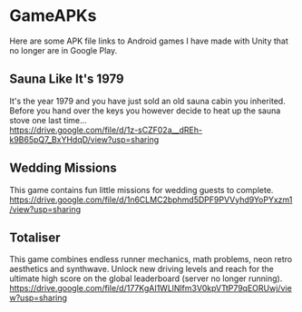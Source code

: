 # GameAPKs
Here are some APK file links to Android games I have made with Unity that no longer are in Google Play.

## Sauna Like It's 1979
It's the year 1979 and you have just sold an old sauna cabin you inherited. Before you hand over the keys you however decide to heat up the sauna stove one last time...\
https://drive.google.com/file/d/1z-sCZF02a__dREh-k9B65pQ7_BxYHdqD/view?usp=sharing

## Wedding Missions
This game contains fun little missions for wedding guests to complete. \
https://drive.google.com/file/d/1n6CLMC2bphmd5DPF9PVVyhd9YoPYxzm1/view?usp=sharing

## Totaliser
This game combines endless runner mechanics, math problems, neon retro aesthetics and synthwave. Unlock new driving levels and reach for the ultimate high score on the global leaderboard (server no longer running). \
https://drive.google.com/file/d/177KgAI1WLlNlfm3V0kpVTtP79qEORUwj/view?usp=sharing
